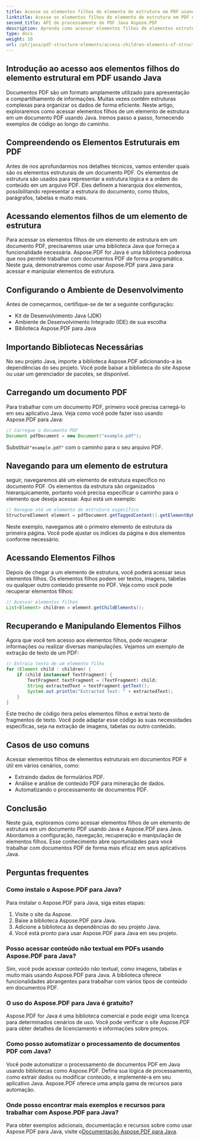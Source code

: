 ```yaml
---
title: Acesse os elementos filhos do elemento de estrutura em PDF usando Java
linktitle: Acesse os elementos filhos do elemento de estrutura em PDF usando Java
second_title: API de processamento de PDF Java Aspose.PDF
description: Aprenda como acessar elementos filhos de elementos estruturais em PDF usando Java. Este guia passo a passo com código-fonte cobre a manipulação de PDF com Aspose.PDF para Java.
type: docs
weight: 10
url: /pt/java/pdf-structure-elements/access-children-elements-of-structure-element-in-pdf-using-java/
---
```


## Introdução ao acesso aos elementos filhos do elemento estrutural em PDF usando Java

Documentos PDF são um formato amplamente utilizado para apresentação e compartilhamento de informações. Muitas vezes contêm estruturas complexas para organizar os dados de forma eficiente. Neste artigo, exploraremos como acessar elementos filhos de um elemento de estrutura em um documento PDF usando Java. Iremos passo a passo, fornecendo exemplos de código ao longo do caminho.

## Compreendendo os Elementos Estruturais em PDF

Antes de nos aprofundarmos nos detalhes técnicos, vamos entender quais são os elementos estruturais de um documento PDF. Os elementos de estrutura são usados para representar a estrutura lógica e a ordem do conteúdo em um arquivo PDF. Eles definem a hierarquia dos elementos, possibilitando representar a estrutura do documento, como títulos, parágrafos, tabelas e muito mais.

## Acessando elementos filhos de um elemento de estrutura

Para acessar os elementos filhos de um elemento de estrutura em um documento PDF, precisaremos usar uma biblioteca Java que forneça a funcionalidade necessária. Aspose.PDF for Java é uma biblioteca poderosa que nos permite trabalhar com documentos PDF de forma programática. Neste guia, demonstraremos como usar Aspose.PDF para Java para acessar e manipular elementos de estrutura.

## Configurando o Ambiente de Desenvolvimento

Antes de começarmos, certifique-se de ter a seguinte configuração:

- Kit de Desenvolvimento Java (JDK)
- Ambiente de Desenvolvimento Integrado (IDE) de sua escolha
- Biblioteca Aspose.PDF para Java

## Importando Bibliotecas Necessárias

No seu projeto Java, importe a biblioteca Aspose.PDF adicionando-a às dependências do seu projeto. Você pode baixar a biblioteca do site Aspose ou usar um gerenciador de pacotes, se disponível.

## Carregando um documento PDF

Para trabalhar com um documento PDF, primeiro você precisa carregá-lo em seu aplicativo Java. Veja como você pode fazer isso usando Aspose.PDF para Java:

```java
// Carregue o documento PDF
Document pdfDocument = new Document("example.pdf");
```

 Substituir`"example.pdf"` com o caminho para o seu arquivo PDF.

## Navegando para um elemento de estrutura

seguir, navegaremos até um elemento de estrutura específico no documento PDF. Os elementos da estrutura são organizados hierarquicamente, portanto você precisa especificar o caminho para o elemento que deseja acessar. Aqui está um exemplo:

```java
// Navegue até um elemento de estrutura específico
StructureElement element = pdfDocument.getTaggedContent().getElementByPage(1).getChildElements().get(0);
```

Neste exemplo, navegamos até o primeiro elemento de estrutura da primeira página. Você pode ajustar os índices da página e dos elementos conforme necessário.

## Acessando Elementos Filhos

Depois de chegar a um elemento de estrutura, você poderá acessar seus elementos filhos. Os elementos filhos podem ser textos, imagens, tabelas ou qualquer outro conteúdo presente no PDF. Veja como você pode recuperar elementos filhos:

```java
// Acessar elementos filhos
List<Element> children = element.getChildElements();
```

## Recuperando e Manipulando Elementos Filhos

Agora que você tem acesso aos elementos filhos, pode recuperar informações ou realizar diversas manipulações. Vejamos um exemplo de extração de texto de um PDF:

```java
// Extraia texto de um elemento filho
for (Element child : children) {
    if (child instanceof TextFragment) {
        TextFragment textFragment = (TextFragment) child;
        String extractedText = textFragment.getText();
        System.out.println("Extracted Text: " + extractedText);
    }
}
```

Este trecho de código itera pelos elementos filhos e extrai texto de fragmentos de texto. Você pode adaptar esse código às suas necessidades específicas, seja na extração de imagens, tabelas ou outro conteúdo.

## Casos de uso comuns

Acessar elementos filhos de elementos estruturais em documentos PDF é útil em vários cenários, como:

- Extraindo dados de formulários PDF.
- Análise e análise de conteúdo PDF para mineração de dados.
- Automatizando o processamento de documentos PDF.

## Conclusão

Neste guia, exploramos como acessar elementos filhos de um elemento de estrutura em um documento PDF usando Java e Aspose.PDF para Java. Abordamos a configuração, navegação, recuperação e manipulação de elementos filhos. Esse conhecimento abre oportunidades para você trabalhar com documentos PDF de forma mais eficaz em seus aplicativos Java.

## Perguntas frequentes

### Como instalo o Aspose.PDF para Java?

Para instalar o Aspose.PDF para Java, siga estas etapas:
1. Visite o site da Aspose.
2. Baixe a biblioteca Aspose.PDF para Java.
3. Adicione a biblioteca às dependências do seu projeto Java.
4. Você está pronto para usar Aspose.PDF para Java em seu projeto.

### Posso acessar conteúdo não textual em PDFs usando Aspose.PDF para Java?

Sim, você pode acessar conteúdo não textual, como imagens, tabelas e muito mais usando Aspose.PDF para Java. A biblioteca oferece funcionalidades abrangentes para trabalhar com vários tipos de conteúdo em documentos PDF.

### O uso do Aspose.PDF para Java é gratuito?

Aspose.PDF for Java é uma biblioteca comercial e pode exigir uma licença para determinados cenários de uso. Você pode verificar o site Aspose.PDF para obter detalhes de licenciamento e informações sobre preços.

### Como posso automatizar o processamento de documentos PDF com Java?

Você pode automatizar o processamento de documentos PDF em Java usando bibliotecas como Aspose.PDF. Defina sua lógica de processamento, como extrair dados ou modificar conteúdo, e implemente-a em seu aplicativo Java. Aspose.PDF oferece uma ampla gama de recursos para automação.

### Onde posso encontrar mais exemplos e recursos para trabalhar com Aspose.PDF para Java?

Para obter exemplos adicionais, documentação e recursos sobre como usar Aspose.PDF para Java, visite o[Documentação Aspose.PDF para Java](https://reference.aspose.com/pdf/java/).